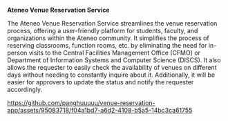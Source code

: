 **Ateneo Venue Reservation Service**

The Ateneo Venue Reservation Service streamlines the venue reservation process, offering a user-friendly platform for students, faculty, and organizations within the Ateneo community. It simplifies the process of reserving classrooms, function rooms, etc. by eliminating the need for in-person visits to the Central Facilities Management Office (CFMO) or Department of Information Systems and Computer Science (DISCS). It also allows the requester to easily check the availability of venues on different days without needing to constantly inquire about it. Additionally, it will be easier for approvers to update the status and notify the requester accordingly.


https://github.com/panghuuuuu/venue-reservation-app/assets/95083718/f04a1bd7-a6d2-4108-b5a5-14bc3ca61755

